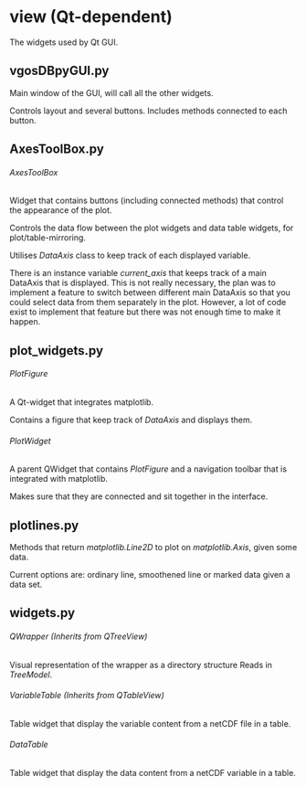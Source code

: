 # view (Qt-dependent)
The widgets used by Qt GUI.

## vgosDBpyGUI.py
Main window of the GUI, will call all the other widgets.

Controls layout and several buttons.
Includes methods connected to each button.

## AxesToolBox.py

###### AxesToolBox

Widget that contains buttons (including connected methods) that control the appearance of the
plot.

Controls the data flow between the plot widgets and data table widgets,
for plot/table-mirroring.

Utilises *DataAxis* class to keep track of each displayed variable.

There is an instance variable *current_axis* that keeps track of a main DataAxis that is displayed.
This is not really necessary, the plan was to implement a feature to switch between different main
DataAxis so that you could select data from them separately in the plot. However, a lot of code exist
to implement that feature but there was not enough time to make it happen.

## plot_widgets.py

###### PlotFigure

A Qt-widget that integrates matplotlib.

Contains a figure that keep track of *DataAxis* and displays them.


###### PlotWidget

A parent QWidget that contains *PlotFigure* and a navigation toolbar that is integrated with matplotlib.

Makes sure that they are connected and sit together in the interface.

## plotlines.py

Methods that return *matplotlib.Line2D* to plot on *matplotlib.Axis*, given some data.

Current options are: ordinary line, smoothened line or marked data given a data set.


## widgets.py

###### QWrapper (Inherits from QTreeView)

Visual representation of the wrapper as a directory structure
Reads in *TreeModel*.


###### VariableTable (Inherits from QTableView)

Table widget that display the variable content from a netCDF file in a table.


###### DataTable

Table widget that display the data content from a netCDF variable in a table.

